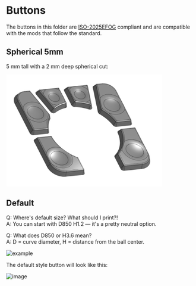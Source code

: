# Buttons

The buttons in this folder are [ISO-2025EFOG](https://github.com/efogdev/ISO-2025EFOG) compliant and are compatible with the mods that follow the standard.

## Spherical 5mm

5 mm tall with a 2 mm deep spherical cut: 

<img alt='45mm top' src='./spherical-5mm/images/spherical-5mm-buttons-render.png' height="300px"/>

## Default

Q: Where's default size? What should I print?! \
A: You can start with D850 H1.2 — it's a pretty neutral option.

Q: What does D850 or H3.6 mean? \
A: D = curve diameter, H = distance from the ball center.

![example](https://github.com/user-attachments/assets/8380a46f-2c64-4c1e-848e-72c3edb75de5)

The default style button will look like this:

![image](https://github.com/user-attachments/assets/0817330c-2b30-49e5-9413-34a954e43823)

